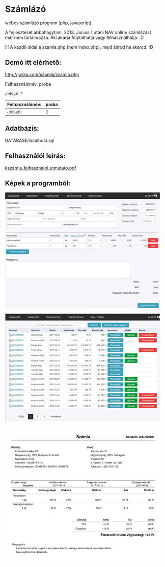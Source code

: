 # Számlázó
webes számlázó program (php, javascript)

A fejlesztését abbahagytam, 2018. Junius 1 utáni NAV online számlázást már nem tartalmazza. Aki akarja folytathatja vagy felhasználhatja. :D

!!! A kezdő oldal a szamla.php (nem index.php), majd átirod ha akarod. :D

## Demó itt elérhető:
http://jozko.com/szamla/szamla.php

Felhasználónév: proba

Jelszó:         1

| Felhasználónév:     | proba      |
|------------|-------------|
| Jelszó: | 1 |

## Adatbázis: 
DATABASE/localhost.sql

## Felhasználói leírás: 
[kszamla_felhasznaloi_utmutato.pdf](https://github.com/kocsisj/szamlazo/blob/master/felhasznaloi_utmutato/kszamla_felhasznaloi_utmutato.pdf)

## Képek a programból: 
![kep1](https://github.com/kocsisj/szamlazo/blob/master/felhasznaloi_utmutato/kep1.JPG)

![kep2](https://github.com/kocsisj/szamlazo/blob/master/felhasznaloi_utmutato/kep2.JPG)

![kep3](https://github.com/kocsisj/szamlazo/blob/master/felhasznaloi_utmutato/kep3.JPG)
